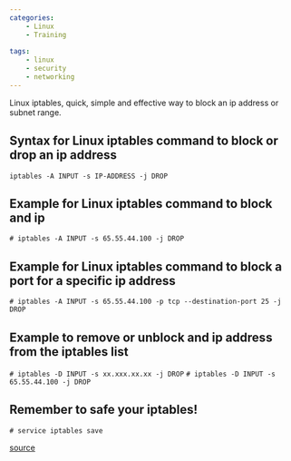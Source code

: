 ```yaml
---
categories:
    - Linux
    - Training
    
tags:
    - linux
    - security
    - networking
---
```


Linux iptables, quick, simple and effective way to block an ip address or subnet range.

## Syntax for Linux iptables command to block or drop an ip address

`iptables -A INPUT -s IP-ADDRESS -j DROP`

## Example for Linux iptables command to block and ip

`# iptables -A INPUT -s 65.55.44.100 -j DROP`

## Example for Linux iptables command to block a port for a specific ip address

`# iptables -A INPUT -s 65.55.44.100 -p tcp --destination-port 25 -j DROP`

## Example to remove or unblock and ip address from the iptables list

`# iptables -D INPUT -s xx.xxx.xx.xx -j DROP`
`# iptables -D INPUT -s 65.55.44.100 -j DROP`

## Remember to safe your iptables!

`# service iptables save`

[source](https://www.cyberciti.biz/faq/how-do-i-block-an-ip-on-my-linux-server/)
